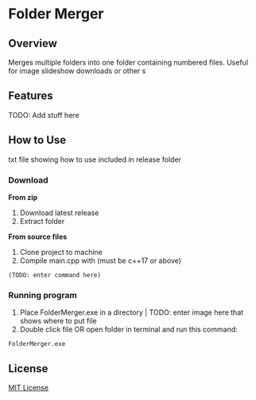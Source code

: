 


# Folder Merger
## Overview
Merges multiple folders into one folder containing numbered files. Useful for image slideshow downloads or other s
## Features
TODO: Add stuff here
<!--- ![alt text](https://github.com/[username]/[reponame]/blob/[branch]/image.jpg?raw=true) = Add Images With This Method--->


## How to Use
txt file showing how to use included in release folder
### Download
**From zip**
1. Download latest release
2. Extract folder

**From source files**
1. Clone project to machine
2. Compile main.cpp with (must be c++17 or above)
```console
(TODO: enter command here)
```

### Running program
1. Place FolderMerger.exe in a directory | TODO: enter image here that shows where to put file
2. Double click file OR open folder in terminal and run this command:
```console
FolderMerger.exe
```

## License
[MIT License](https://github.com/BroknApples/Multi-Program-Runner-Script/blob/main/LICENSE.md)
